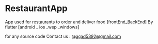 # RestaurantApp
App used for restaurants to order and deliver food   [frontEnd_BackEnd] By flutter [android _ ios _wep _windows]

for any source code Contact us :
@agad5392@gmail.com
